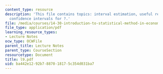 ```yaml
---
content_type: resource
description: 'This file contains topics: interval estimation, useful results and constructing
  confidence intervals for ?.'
file: /media/courses/14-30-introduction-to-statistical-method-in-economics-spring-2006/ba442e1292b7887018175c354d031ba7_l9.pdf
file_type: application/pdf
learning_resource_types:
- Lecture Notes
ocw_type: OCWFile
parent_title: Lecture Notes
parent_type: CourseSection
resourcetype: Document
title: l9.pdf
uid: ba442e12-92b7-8870-1817-5c354d031ba7
---
```

